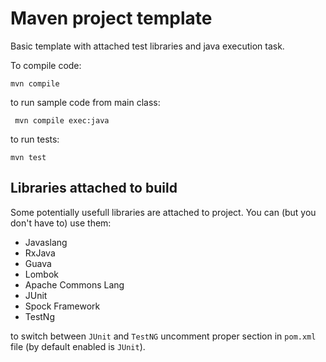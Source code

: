 # Maven project template

Basic template with attached test libraries and java execution task.

To compile code:
```
mvn compile
```
to run sample code from main class:
```
 mvn compile exec:java
 ```
to run tests:
```
mvn test
```

## Libraries attached to build

Some potentially usefull libraries are attached to project. You can (but you don't have to) use them:
* Javaslang
* RxJava
* Guava
* Lombok
* Apache Commons Lang
* JUnit
* Spock Framework
* TestNg

to switch between `JUnit` and `TestNG` uncomment proper section in `pom.xml` file (by default enabled is `JUnit`).
